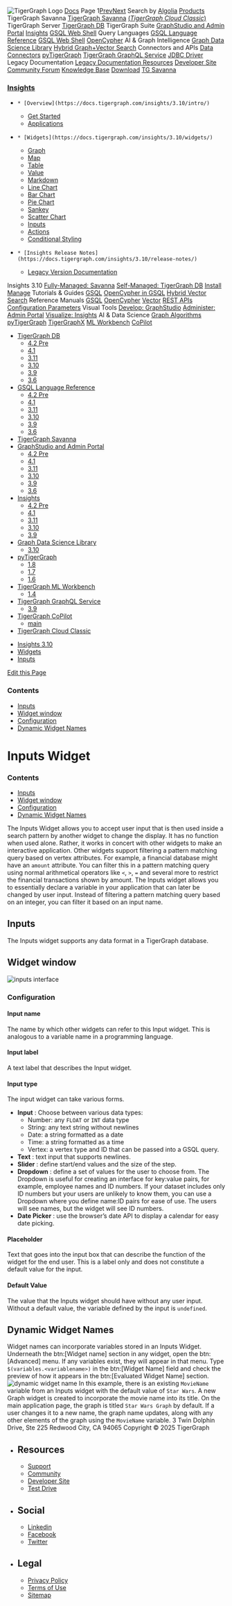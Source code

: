 ![TigerGraph Logo](https://www.tigergraph.com/wp-content/uploads/2020/05/TG_LOGO.svg) [Docs](https://docs.tigergraph.com/home)
Page 1[Prev](https://docs.tigergraph.com/insights/3.10/widgets/inputs)[Next](https://docs.tigergraph.com/insights/3.10/widgets/inputs)
Search by [Algolia](https://www.algolia.com/docsearch)
[Products](https://docs.tigergraph.com/insights/3.10/widgets/inputs)
TigerGraph Savanna
[TigerGraph Savanna](https://docs.tigergraph.com/savanna/main/overview/) [(_TigerGraph Cloud Classic_)](https://docs.tigergraph.com/cloud/main/start/overview)
TigerGraph Server
[TigerGraph DB](https://docs.tigergraph.com/tigergraph-server/4.2/intro/)
TigerGraph Suite
[GraphStudio and Admin Portal](https://docs.tigergraph.com/gui/4.2/intro/) [Insights](https://docs.tigergraph.com/insights/4.2/intro/) [GSQL Web Shell](https://docs.tigergraph.com/tigergraph-server/current/gsql-shell/web)
Query Languages
[GSQL Language Reference](https://docs.tigergraph.com/gsql-ref/4.2/intro/) [GSQL Web Shell](https://docs.tigergraph.com/tigergraph-server/current/gsql-shell/web) [OpenCypher](https://docs.tigergraph.com/gsql-ref/current/opencypher-in-gsql)
AI & Graph Intelligence
[Graph Data Science Library](https://docs.tigergraph.com/graph-ml/3.10/intro/) [Hybrid Graph+Vector Search](https://docs.tigergraph.com/gsql-ref/current/vector/)
Connectors and APIs
[Data Connectors](https://docs.tigergraph.com/tigergraph-server/current/data-loading) [pyTigerGraph](https://docs.tigergraph.com/pytigergraph/1.8/intro/) [TigerGraph GraphQL Service](https://docs.tigergraph.com/graphql/3.9/) [JDBC Driver](https://github.com/tigergraph/ecosys/tree/master/tools/etl/tg-jdbc-driver)
Legacy Documentation
[ Legacy Documentation ](https://docs-legacy.tigergraph.com)
[Resources](https://docs.tigergraph.com/insights/3.10/widgets/inputs)
[Developer Site](https://dev.tigergraph.com/) [Community Forum](https://community.tigergraph.com/) [Knowledge Base](https://tigergraph.freshdesk.com/support/solutions)
[Download](https://dl.tigergraph.com)
[ TG Savanna](https://savanna.tgcloud.io)
### [Insights](https://docs.tigergraph.com/insights/3.10/intro/)
  *     * [Overview](https://docs.tigergraph.com/insights/3.10/intro/)
    * [Get Started](https://docs.tigergraph.com/insights/3.10/intro/get-started)
    * [Applications](https://docs.tigergraph.com/insights/3.10/intro/applications)
  *     * [Widgets](https://docs.tigergraph.com/insights/3.10/widgets/)
      * [Graph](https://docs.tigergraph.com/insights/3.10/widgets/graph-widget)
      * [Map](https://docs.tigergraph.com/insights/3.10/widgets/map-widget)
      * [Table](https://docs.tigergraph.com/insights/3.10/widgets/table-widget)
      * [Value](https://docs.tigergraph.com/insights/3.10/widgets/single-value)
      * [Markdown](https://docs.tigergraph.com/insights/3.10/widgets/markdown-widget)
      * [Line Chart](https://docs.tigergraph.com/insights/3.10/widgets/line-chart)
      * [Bar Chart](https://docs.tigergraph.com/insights/3.10/widgets/bar-chart)
      * [Pie Chart](https://docs.tigergraph.com/insights/3.10/widgets/pie-chart)
      * [Sankey](https://docs.tigergraph.com/insights/3.10/widgets/sankey)
      * [Scatter Chart](https://docs.tigergraph.com/insights/3.10/widgets/scatter-plot-widget)
      * [Inputs](https://docs.tigergraph.com/insights/3.10/widgets/inputs)
    * [Actions](https://docs.tigergraph.com/insights/3.10/widgets/actions)
    * [Conditional Styling](https://docs.tigergraph.com/insights/3.10/widgets/conditional-styling)
  *     * [Insights Release Notes](https://docs.tigergraph.com/insights/3.10/release-notes/)
    * [Legacy Version Documentation](https://docs.tigergraph.com/insights/3.10/release-notes/legacy-tg-versions)


Insights 3.10
[Fully-Managed: Savanna](https://docs.tigergraph.com/savanna/main/overview/)
[Self-Managed: TigerGraph DB](https://docs.tigergraph.com/tigergraph-server/4.2/intro/)
[Install](https://docs.tigergraph.com/tigergraph-server/current/getting-started/) [Manage](https://docs.tigergraph.com/tigergraph-server/current/system-management/)
Tutorials & Guides
[GSQL](https://github.com/tigergraph/ecosys/blob/master/tutorials/GSQL.md) [OpenCypher in GSQL](https://github.com/tigergraph/ecosys/blob/master/tutorials/Cypher.md) [Hybrid Vector Search](https://github.com/tigergraph/ecosys/blob/master/tutorials/VectorSearch.md)
Reference Manuals
[GSQL](https://docs.tigergraph.com/gsql-ref/4.2/intro/) [OpenCypher](https://docs.tigergraph.com/gsql-ref/current/opencypher-in-gsql/) [Vector](https://docs.tigergraph.com/gsql-ref/current/vector/) [REST APIs](https://docs.tigergraph.com/tigergraph-server/current/api/) [Configuration Parameters](https://docs.tigergraph.com/tigergraph-server/current/reference/configuration-parameters)
Visual Tools
[Develop: GraphStudio](https://docs.tigergraph.com/gui/4.2/intro/) [Administer: Admin Portal](https://docs.tigergraph.com/gui/4.2/intro/) [Visualize: Insights](https://docs.tigergraph.com/insights/4.2/intro/)
AI & Data Science
[Graph Algorithms](https://docs.tigergraph.com/graph-ml/3.10/intro/) [pyTigerGraph](https://docs.tigergraph.com/pytigergraph/1.8/intro/) [TigerGraphX](https://github.com/tigergraph/ecosys/blob/master/tutorials/TigerGraphX.md) [ML Workbench](https://docs.tigergraph.com/ml-workbench/1.4/intro/) [CoPilot](https://docs.tigergraph.com/tg-copilot/intro/)
  * [TigerGraph DB](https://docs.tigergraph.com/tigergraph-server/4.2/intro/)
    * [4.2 Pre](https://docs.tigergraph.com/tigergraph-server/4.2/intro/)
    * [4.1](https://docs.tigergraph.com/tigergraph-server/4.1/intro/)
    * [3.11](https://docs.tigergraph.com/tigergraph-server/3.11/intro/)
    * [3.10](https://docs.tigergraph.com/tigergraph-server/3.10/intro/)
    * [3.9](https://docs.tigergraph.com/tigergraph-server/3.9/intro/)
    * [3.6](https://docs.tigergraph.com/tigergraph-server/3.6/intro/)
  * [GSQL Language Reference](https://docs.tigergraph.com/gsql-ref/4.2/intro/)
    * [4.2 Pre](https://docs.tigergraph.com/gsql-ref/4.2/intro/)
    * [4.1](https://docs.tigergraph.com/gsql-ref/4.1/intro/)
    * [3.11](https://docs.tigergraph.com/gsql-ref/3.11/intro/)
    * [3.10](https://docs.tigergraph.com/gsql-ref/3.10/intro/)
    * [3.9](https://docs.tigergraph.com/gsql-ref/3.9/intro/)
    * [3.6](https://docs.tigergraph.com/gsql-ref/3.6/intro/intro)
  * [TigerGraph Savanna](https://docs.tigergraph.com/savanna/main/overview/)
  * [GraphStudio and Admin Portal](https://docs.tigergraph.com/gui/4.2/intro/)
    * [4.2 Pre](https://docs.tigergraph.com/gui/4.2/intro/)
    * [4.1](https://docs.tigergraph.com/gui/4.1/intro/)
    * [3.11](https://docs.tigergraph.com/gui/3.11/intro/)
    * [3.10](https://docs.tigergraph.com/gui/3.10/intro/)
    * [3.9](https://docs.tigergraph.com/gui/3.9/intro/)
    * [3.6](https://docs.tigergraph.com/gui/3.6/graphstudio/overview)
  * [Insights](https://docs.tigergraph.com/insights/4.2/intro/)
    * [4.2 Pre](https://docs.tigergraph.com/insights/4.2/intro/)
    * [4.1](https://docs.tigergraph.com/insights/4.1/intro/)
    * [3.11](https://docs.tigergraph.com/insights/3.11/intro/)
    * [3.10](https://docs.tigergraph.com/insights/3.10/intro/)
    * [3.9](https://docs.tigergraph.com/insights/3.9/intro/)
  * [Graph Data Science Library](https://docs.tigergraph.com/graph-ml/3.10/intro/)
    * [3.10](https://docs.tigergraph.com/graph-ml/3.10/intro/)
  * [pyTigerGraph](https://docs.tigergraph.com/pytigergraph/1.8/intro/)
    * [1.8](https://docs.tigergraph.com/pytigergraph/1.8/intro/)
    * [1.7](https://docs.tigergraph.com/pytigergraph/1.7/intro/)
    * [1.6](https://docs.tigergraph.com/pytigergraph/1.6/intro/)
  * [TigerGraph ML Workbench](https://docs.tigergraph.com/ml-workbench/1.4/intro/)
    * [1.4](https://docs.tigergraph.com/ml-workbench/1.4/intro/)
  * [TigerGraph GraphQL Service](https://docs.tigergraph.com/graphql/3.9/)
    * [3.9](https://docs.tigergraph.com/graphql/3.9/)
  * [TigerGraph CoPilot](https://docs.tigergraph.com/tg-copilot/intro/)
    * [main](https://docs.tigergraph.com/tg-copilot/intro/)
  * [TigerGraph Cloud Classic](https://docs.tigergraph.com/cloud/main/start/overview)


[](https://docs.tigergraph.com/home/)
  * [Insights 3.10](https://docs.tigergraph.com/insights/3.10/intro/)
  * [Widgets](https://docs.tigergraph.com/insights/3.10/widgets/)
  * [Inputs](https://docs.tigergraph.com/insights/3.10/widgets/inputs)


[Edit this Page](https://github.com/tigergraph/insights-docs/edit/3.10/modules/widgets/pages/inputs.adoc)
### Contents
  * [Inputs](https://docs.tigergraph.com/insights/3.10/widgets/inputs#_inputs)
  * [Widget window](https://docs.tigergraph.com/insights/3.10/widgets/inputs#_widget_window)
  * [Configuration](https://docs.tigergraph.com/insights/3.10/widgets/inputs#_configuration)
  * [Dynamic Widget Names](https://docs.tigergraph.com/insights/3.10/widgets/inputs#_dynamic_widget_names)


# Inputs Widget
### Contents
  * [Inputs](https://docs.tigergraph.com/insights/3.10/widgets/inputs#_inputs)
  * [Widget window](https://docs.tigergraph.com/insights/3.10/widgets/inputs#_widget_window)
  * [Configuration](https://docs.tigergraph.com/insights/3.10/widgets/inputs#_configuration)
  * [Dynamic Widget Names](https://docs.tigergraph.com/insights/3.10/widgets/inputs#_dynamic_widget_names)


The Inputs Widget allows you to accept user input that is then used inside a search pattern by another widget to change the display.
It has no function when used alone. Rather, it works in concert with other widgets to make an interactive application.
Other widgets support filtering a pattern matching query based on vertex attributes. For example, a financial database might have an `amount` attribute. You can filter this in a pattern matching query using normal arithmetical operators like `<`, `>`, `=` and several more to restrict the financial transactions shown by amount.
The Inputs widget allows you to essentially declare a variable in your application that can later be changed by user input. Instead of filtering a pattern matching query based on an integer, you can filter it based on an input name.
## [](https://docs.tigergraph.com/insights/3.10/widgets/inputs#_inputs)Inputs
The Inputs widget supports any data format in a TigerGraph database.
## [](https://docs.tigergraph.com/insights/3.10/widgets/inputs#_widget_window)Widget window
![inputs interface](https://docs.tigergraph.com/insights/3.10/widgets/_images/inputs-interface.png)
### [](https://docs.tigergraph.com/insights/3.10/widgets/inputs#_configuration)Configuration
#### [](https://docs.tigergraph.com/insights/3.10/widgets/inputs#_input_name)Input name
The name by which other widgets can refer to this Input widget. This is analogous to a variable name in a programming language.
#### [](https://docs.tigergraph.com/insights/3.10/widgets/inputs#_input_label)Input label
A text label that describes the Input widget.
#### [](https://docs.tigergraph.com/insights/3.10/widgets/inputs#_input_type)Input type
The input widget can take various forms.
  * **Input** : Choose between various data types:
    * Number: any `FLOAT` or `INT` data type
    * String: any text string without newlines
    * Date: a string formatted as a date
    * Time: a string formatted as a time
    * Vertex: a vertex type and ID that can be passed into a GSQL query.
  * **Text** : text input that supports newlines.
  * **Slider** : define start/end values and the size of the step.
  * **Dropdown** : define a set of values for the user to choose from. The Dropdown is useful for creating an interface for key:value pairs, for example, employee names and ID numbers. If your dataset includes only ID numbers but your users are unlikely to know them, you can use a Dropdown where you define name:ID pairs for ease of use. The users will see names, but the widget will see ID numbers.
  * **Date Picker** : use the browser’s date API to display a calendar for easy date picking.


#### [](https://docs.tigergraph.com/insights/3.10/widgets/inputs#_placeholder)Placeholder
Text that goes into the input box that can describe the function of the widget for the end user. This is a label only and does not constitute a default value for the input.
#### [](https://docs.tigergraph.com/insights/3.10/widgets/inputs#_default_value)Default Value
The value that the Inputs widget should have without any user input. Without a default value, the variable defined by the input is `undefined`.
## [](https://docs.tigergraph.com/insights/3.10/widgets/inputs#_dynamic_widget_names)Dynamic Widget Names
Widget names can incorporate variables stored in an Inputs Widget.
Underneath the btn:[Widget name] section in any widget, open the btn:[Advanced] menu. If any variables exist, they will appear in that menu.
Type `$(variables.<variablename>)` in the btn:[Widget Name] field and check the preview of how it appears in the btn:[Evaluated Widget Name] section.
![dynamic widget name](https://docs.tigergraph.com/insights/3.10/widgets/_images/dynamic-widget-name.png)
In this example, there is an existing `MovieName` variable from an Inputs widget with the default value of `Star Wars`. A new Graph widget is created to incorporate the movie name into its title. On the main application page, the graph is titled `Star Wars Graph` by default.
If a user changes it to a new name, the graph name updates, along with any other elements of the graph using the `MovieName` variable.
3 Twin Dolphin Drive, Ste 225 Redwood City, CA 94065 
Copyright © 2025 TigerGraph
  * ## Resources
    * [Support](https://www.tigergraph.com/support/)
    * [Community](https://community.tigergraph.com/)
    * [Developer Site](https://dev.tigergraph.com/)
    * [Test Drive](https://testdrive.tigergraph.com/)
  * ## Social
    * [Linkedin](https://www.linkedin.com/company/tigergraph/)
    * [Facebook](https://www.facebook.com/TigerGraphDB/)
    * [Twitter](https://twitter.com/tigergraphdb)
  * ## Legal
    * [Privacy Policy](https://www.tigergraph.com/privacy-policy/)
    * [Terms of Use](https://www.tigergraph.com/terms/)
    * [Sitemap](https://docs.tigergraph.com/sitemap.xml)


